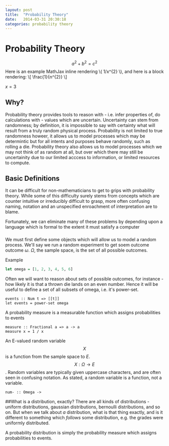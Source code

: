 ```yaml
---
layout: post
title:  "Probability Theory"
date:   2014-03-31 20:30:18
categories: probability theory
---
```


# Probability Theory
$$a^2 + b^2 = c^2$$
Here is an example MathJax inline rendering \\( 1/x^{2} \\), and here is a block rendering: 
\\[ \frac{1}{n^{2}} \\]


$x = 3$
## Why?
Probability theory provides tools to reason with - i.e. infer properties of, do calculations with - values which are uncertain.
Uncertainty can stem from randomness; by definition, it is impossible to say with certainty what will result from a truly random physical process.
Probability is not limited to true randomness howeer, it allows us to model processes which may be determintic but for all intents and purposes behave randomly, such as rolling a die.
Probability theory also allows us to model processes which we may not think of as random at all, but over which there may still be uncertainity due to our limited acccess to information, or limited resources to compute.

## Basic Definitions
It can be difficult for non-mathematicians to get to grips with probability theory.
While some of this difficulty surely stems from concepts which are counter intuitive or irreducibly difficult to grasp, more often confusing naming,  notation and an unspecified enroachment of interpretation are to blame.

Fortunately, we can eliminate many of these problems by depending upon a language which is formal to the extent it must satisfy a computer 

###
We must first define some objects which will allow us to model a random process.
We'll say we run a random experiment to get soem outcome outcome $\omega$.
$\Omega$, the sample space, is the set of all possible outcomes.

Example
```Haskell
let omega = [1, 2, 3, 4, 5, 6]
```

Often we will want to reason about sets of possible outcomes, for instance - how likely it is that a thrown die lands on an even number.
Hence it will be useful to define a set of all subsets of omega, i.e. it's power-set. 

```
events :: Num t => [[t]]
let events = power-set omega
```

A probability measure is a measurable function which assigns probabilities to events
```
measure :: Fractional a => a -> a
measure x = 1 / x
```

An E-valued random variable $$X$$ is a function from the sample space to $E$.
$$X:\Omega \rightarrow E$$.
Random variables are typically given uppercase characters, and are often seen in confusing notation.
As stated, a random variable is a function, not a variable.

```
num- :: Omega -> 
```

##What is a distribution, exactly?
There are all kinds of distributions - uniform distributions, gaussian distributions, bernoulli distributions, and so on.
But when we talk about *a* distribution, what is that thing exactly, and is it different to something which *follows* some distribution, e.g. the grades were uniformly distributed.

A probability distribution is simply the probability measure which assigns probabilities to events.